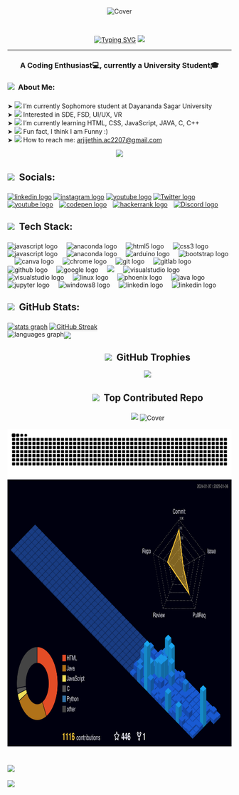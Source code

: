 <div align="center">   
<img align="center" src="https://media2.giphy.com/media/v1.Y2lkPTc5MGI3NjExZnVvbmdkcDV0amtuNm93ZXN1a2RmaHQ4MGQwbzNkdHpiODQzMHczNSZlcD12MV9pbnRlcm5hbF9naWZfYnlfaWQmY3Q9Zw/Y3bwVPyO51tNvyzIuN/giphy.gif" 
 height="500vh" alt="Cover"  />    
<p>‎ </p>
<div/ >    
<a href="https://git.io/typing-svg"><img src="https://readme-typing-svg.demolab.com?font=Fira+Code&duration=1500&pause=50&color=FFFFFF&center=true&vCenter=true&width=435&height=35&lines=%E2%80%8E+%E2%80%8E+Hello!+%F0%9F%98%8A%2C+I+am+Arji+Jethin;%E2%80%8E+Bonjour+%E2%98%95%2C+I+am+Arji+Jethin;Hola!+%F0%9F%8C%9E%2C+I+am+Arji+Jethin;%E0%A4%A8%E0%A4%AE%E0%A4%B8%E0%A5%8D%E0%A4%A4%E0%A5%87+%F0%9F%99%8F%2C+I+am+Arji+Jethin;%E6%82%A8%E5%A5%BD!+%F0%9F%90%89%2C+I+am+Arji+Jethin;Salve+%F0%9F%8D%9D%2C+I+am+Arji+Jethin;%E3%81%93%E3%82%93%E3%81%AB%E3%81%A1%E3%81%AF!+%F0%9F%8C%B8%2C+I+am+Arji+Jethin;Ol%C3%A1+%F0%9F%8C%8A%2C+I+am+Arji+Jethin;%EC%95%88%EB%85%95%ED%95%98%EC%84%B8%EC%9A%94!+%F0%9F%8E%8E%2C+I+am+Arji+Jethin;%D0%97%D0%B4%D1%80%D0%B0%D0%B2%D1%81%D1%82%D0%B2%D1%83%D0%B9%D1%82%D0%B5%F0%9F%8F%B0%2C+I+am+Arji+Jethin" alt="Typing SVG" /></a>
<img src="https://user-images.githubusercontent.com/74038190/226127923-0e8b7792-7b3c-462b-951b-63c96ba1a5af.gif" height="35px" />
<hr/>
<h3 align="center">A Coding Enthusiast💻, currently a University Student🎓</h3> 
<h3 align="left">    
    <img
      src="https://user-images.githubusercontent.com/74038190/212744289-c46f1717-bfc9-4724-8ef3-4b08e3583110.gif"   
      height="30px" 
    />  
    ‎  About Me:
  </h3>    

###

<p align="left">
    ➤
      <img
        src="https://user-images.githubusercontent.com/74038190/216122028-c05b52fb-983e-4ee8-8811-6f30cd9ea5d5.png"
        height="20px"
      />  
      I’m currently Sophomore student at Dayananda Sagar University <br />➤
      <img
        src="https://user-images.githubusercontent.com/74038190/219923809-b86dc415-a0c2-4a38-bc88-ad6cf06395a8.gif"
        height="20px"
      />
      Interested in SDE, FSD, UI/UX, VR<br />➤
      <img
        src="https://user-images.githubusercontent.com/74038190/212284087-bbe7e430-757e-4901-90bf-4cd2ce3e1852.gif"
        height="20px"
      />
      I’m currently learning HTML, CSS, JavaScript, JAVA, C, C++<br />➤
      <img
        src="https://user-images.githubusercontent.com/74038190/216122041-518ac897-8d92-4c6b-9b3f-ca01dcaf38ee.png"
        height="20px"
      />
      Fun fact, I think I am Funny :) <br />
      ➤
      <img
        src="https://user-images.githubusercontent.com/74038190/226127927-3feb953e-cc01-482e-b732-311b2907991f.gif"
        height="20px"
      />
      How to reach me: 
      <a href="mailto:arjijethin.ac0705@gmail.com" target="_blank">
        arjijethin.ac2207@gmail.com
      </a>
    </b>
  </p>

  <img src="https://c.tenor.com/SrFYDLcaklIAAAAd/tenor.gif" height="350px" >

###

<h2 align="left"><img
      src="https://user-images.githubusercontent.com/74038190/214644152-52f47eb3-5e31-4f47-8758-05c9468d5596.gif"
      height="30px"
    /> ‎ Socials:</h2>

###

<div align="left">
  <a
    href="https://www.linkedin.com/in/arji-jethin-naga-sai-eswar-345138278/"
    target="_blank"
    style="display: inline-block; margin: 0"
  >
    <img
      src="https://user-images.githubusercontent.com/74038190/235294012-0a55e343-37ad-4b0f-924f-c8431d9d2483.gif"
      height="50" 
      alt="linkedin logo"
    />
  </a>
  <a href="https://www.instagram.com/eswararji07/"
    target="_blank"
    style="display: inline-block; margin: 0">
    <img
      src="https://user-images.githubusercontent.com/74038190/235294013-a33e5c43-a01c-43f6-b44d-a406d8b4ab75.gif"
      height="50"
      alt="instagram logo"
    />
  </a>
  <a
    href="https://www.youtube.com/@mrphoenix2518"
    target="_blank"
    style="display: inline-block; margin: 0"
  >
    <img
      src="https://user-images.githubusercontent.com/74038190/235294007-de441046-823e-4eff-89bf-d4df52858b65.gif"
      height="50"
      alt="youtube logo"
    />
  </a>
  <a
    href="https://x.com/ArjiJethin51993"
    target="_blank"
    style="display: inline-block; margin: 0"
  >
    <img
      src="https://user-images.githubusercontent.com/74038190/235294011-b8074c31-9097-4a65-a594-4151b58743a8.gif"
      height="50"
      alt="Twitter logo"
    />
  </a>
      <img width="6" />
  <a
    href="mailto:arjijethin.ac2207@gmail.com"
    target="_blank"
    style="display: inline-block; margin: 0"
  >
    <img
      src="https://upload.wikimedia.org/wikipedia/commons/7/7e/Gmail_icon_%282020%29.svg"
      height="40"
      alt="youtube logo"
    />
  </a>
  <img width="6" />
  <a href="https://codepen.io/ARJI-JETHIN" target="_blank" style="display: inline-block; margin: 0">
    <img
      src="https://raw.githubusercontent.com/maurodesouza/profile-readme-generator/master/src/assets/icons/social/codepen/default.svg"
      width="52"
      height="40"
      alt="codepen logo"
    />
  </a>
  <img width="6" />
  <a href="https://www.hackerrank.com/profile/eng23cs0267" target="_blank" style="display: inline-block; margin: 0">
    <img
      src="https://raw.githubusercontent.com/maurodesouza/profile-readme-generator/master/src/assets/icons/social/hackerrank/default.svg"
      width="52"
      height="40"
      alt="hackerrank logo"
    />
  </a>
    <img width="6" />
  <a
    href="https://discordapp.com/users/850585839053307924"
    target="_blank"
    style="display: inline-block; margin: 0"
  >
    <img
      src="https://user-images.githubusercontent.com/74038190/235294015-47144047-25ab-417c-af1b-6746820a20ff.gif"
      height="50"
      alt="Discord logo"
    />
  </a>
</div>


###

<h2 align="left"><img
      src="https://user-images.githubusercontent.com/74038190/229223263-cf2e4b07-2615-4f87-9c38-e37600f8381a.gif"
      height="30px"
    /> ‎ Tech Stack:</h2>

###

<div align="left">
  <img
  src="https://cdn.jsdelivr.net/gh/devicons/devicon/icons/c/c-original.svg"
  height="40"
  alt="javascript logo"
/>
<img width="12" />
<img
  src="https://cdn.jsdelivr.net/gh/devicons/devicon/icons/cplusplus/cplusplus-original.svg"
  height="40"
  alt="anaconda logo"
/>
<img width="12" />
  <img
    src="https://cdn.jsdelivr.net/gh/devicons/devicon/icons/html5/html5-original.svg"
    height="40"
    alt="html5 logo"
  />
  <img width="12" />
  <img
    src="https://cdn.jsdelivr.net/gh/devicons/devicon/icons/css3/css3-original.svg"
    height="40"
    alt="css3 logo"
  />
  <img width="12" />
  <img
    src="https://user-images.githubusercontent.com/74038190/212257454-16e3712e-945a-4ca2-b238-408ad0bf87e6.gif"
    height="40"
    alt="javascript logo"
  />
  <img width="12" />
  <img
    src="https://cdn.jsdelivr.net/gh/devicons/devicon/icons/anaconda/anaconda-original.svg"
    height="40"
    alt="anaconda logo"
  />
  <img width="12" />
  <img
    src="https://cdn.jsdelivr.net/gh/devicons/devicon/icons/arduino/arduino-original.svg"
    height="40"
    alt="arduino logo"
  />
  <img width="12" />
  <img
    src="https://user-images.githubusercontent.com/74038190/212280805-9bcb336b-8c55-46a8-abf8-ff286ab55472.gif"
    height="40"
    alt="bootstrap logo"
  />
  <img width="12" />
  <img
    src="https://cdn.jsdelivr.net/gh/devicons/devicon/icons/canva/canva-original.svg"
    height="40"
    alt="canva logo"
  />
  <img width="12" />
  <img
    src="https://cdn.jsdelivr.net/gh/devicons/devicon/icons/chrome/chrome-original.svg"
    height="40"
    alt="chrome logo"
  />
  <img width="12" />
  <img
    src="https://user-images.githubusercontent.com/74038190/212281775-b468df30-4edc-4bf8-a4ee-f52e1aaddc86.gif"
    height="30"
    alt="git logo"
  />
  <img width="12" />
  <img
    src="https://cdn.jsdelivr.net/gh/devicons/devicon/icons/gitlab/gitlab-original.svg"
    height="40"
    alt="gitlab logo"
  />
  <img width="12" />
  <img
    src="https://user-images.githubusercontent.com/5713670/87202985-820dcb80-c2b6-11ea-9f56-7ec461c497c3.gif"
    height="40"
    alt="github logo"
  />
  <img width="12" />
  <img
    src="https://cdn.jsdelivr.net/gh/devicons/devicon/icons/google/google-original.svg"
    height="40"
    alt="google logo"
  />
  <img width="12" />
  <img
    src="https://user-images.githubusercontent.com/74038190/212257465-7ce8d493-cac5-494e-982a-5a9deb852c4b.gif"
    height="30"
  />
  <img width="12" />
  <img
    src="https://cdn.jsdelivr.net/gh/devicons/devicon/icons/visualstudio/visualstudio-plain.svg" alt="visualstudio logo"
    height="30"
  />
  <img width="12" />
  <img
    src="https://cdn.jsdelivr.net/gh/devicons/devicon/icons/pycharm/pycharm-original.svg" alt="visualstudio logo"
    height="35"
  />
  <img width="12" />
  <img src="https://cdn.jsdelivr.net/gh/devicons/devicon/icons/linux/linux-original.svg" height="35" alt="linux logo"  />
  <img width="12" />
  <img src="https://cdn.jsdelivr.net/gh/devicons/devicon/icons/phoenix/phoenix-original.svg" height="35" alt="phoenix logo"  />
  <img width="12" />
  <img
    src="https://cdn.jsdelivr.net/gh/devicons/devicon/icons/java/java-original-wordmark.svg"
    height="40"
    alt="java logo"
  />
  <img width="12" />
  <img
    src="https://cdn.jsdelivr.net/gh/devicons/devicon/icons/jupyter/jupyter-original-wordmark.svg"
    height="40"
    alt="jupyter logo"
  />
  <img width="12" />
  <img src="https://cdn.jsdelivr.net/gh/devicons/devicon/icons/windows8/windows8-original.svg" height="35" alt="windows8 logo"  />
  <img width="12" />
  <img
    src="https://user-images.githubusercontent.com/74038190/235294012-0a55e343-37ad-4b0f-924f-c8431d9d2483.gif"
    height="40"
    alt="linkedin logo"
  />
  <img width="12" />
  <img
    src="https://user-images.githubusercontent.com/74038190/212257472-08e52665-c503-4bd9-aa20-f5a4dae769b5.gif"
    height="30"
    alt="linkedin logo"
  />
  <img width="12" />
</div>

###

<h2 align="left"><img
      src="https://user-images.githubusercontent.com/74038190/229223156-0cbdaba9-3128-4d8e-8719-b6b4cf741b67.gif"
      height="30px"
    />‎ ‎ GitHub Stats:</h2>

###

<div align="left">
  <a href="https://github.com/ArjiJethin?tab=repositories"><img src="https://github-readme-stats.vercel.app/api?username=arjijethin&theme=radical&show_icons=true&rank_icon=github" height="170vh" alt="stats graph"  /></a>
  <a href="https://github.com/ArjiJethin?tab=repositories"><img src="https://streak-stats.demolab.com?user=ArjiJethin&theme=radical" height="170vh" alt="GitHub Streak" /></a>
</div>
  <div align="left">
<a href="https://github.com/ArjiJethin?tab=repositories"><img align="left" src="https://github-readme-stats.vercel.app/api/top-langs/?username=arjijethin&layout=donut&theme=radical&locale=en&hide_title=false&langs_count=12&hide_border=false" height="220vh" width="" alt="languages graph" /></a>
<a href="https://shattereddisk.github.io/rickroll/rickroll.mp4"><img align="center" src="https://arjijethin.github.io/Web/Data/Images/mg.gif" height=220vh> </a>
</div>

###


<h2>
<img
      src="https://user-images.githubusercontent.com/74038190/216655818-2e7b9a31-49bf-4744-85a8-db8a2577c45c.gif"
      height="30px"
    /> ‎ GitHub Trophies</h3>
    <img
      src="https://github-profile-trophy.vercel.app/?username=ArjiJethin&theme=tokyonight&no-frame=false&no-bg=true&margin-w=4"
      height=""
    />

<h2>
    
<img     src="https://camo.githubusercontent.com/748433fbf833d18f543ad4bb6d8c8c4f7f340c7fe8b9706df131a525049f0c8c/68747470733a2f2f63756c746f667468657061727479706172726f742e636f6d2f706172726f74732f68642f6c6170746f705f706172726f742e676966"
      height="30px"
    /> ‎ Top Contributed Repo</h2>
  <div>  
  <img
      src="https://github-contributor-stats.vercel.app/api?username=ArjiJethin&limit=5&theme=aura&combine_all_yearly_contributions=true"
    height="250px"
    />
    <img align="center" src="https://wallpaperaccess.com/full/2471393.gif" height="200px" alt="Cover"  />  
   </div>
<br clear="both">

<img src="https://raw.githubusercontent.com/ArjiJethin/ArjiJethin/output/snake.svg" alt="Snake animation" />

<img src="./profile-3d-contrib/profile-night-view.svg" alt="Snake animation" height="600px" />

<h1 align="left"></h1>

<img align="left" src="https://api.visitorbadge.io/api/VisitorHit?user=ArjiJethin&repo=github-visitors-badge&countColor=%237B1E7A"  />

<br/>
<br/>

<a href="https://shattereddisk.github.io/rickroll/rickroll.mp4" target="_blank" title="hehe :)" rel="noopener noreferrer">
<img align="left" src="https://i.kym-cdn.com/photos/images/original/000/890/053/f87.gif" height=20>
</a>

[comment]: <> (https://avatars.githubusercontent.com/u/180202573?v=3)
[comment]: <> (Git-UserID: 180202573)
[comment]: <> (--- made by Arji Jethin Naga Sai Eswar)

